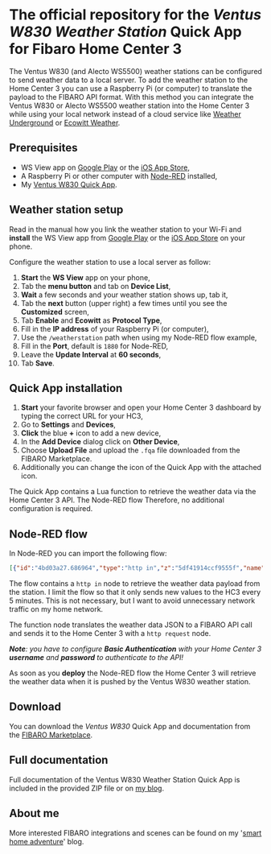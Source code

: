 # The official repository for the *Ventus W830 Weather Station* Quick App for Fibaro Home Center 3

The Ventus W830 (and Alecto WS5500) weather stations can be configured to send weather data to a local server. To add the weather station to the Home Center 3 you can use a Raspberry Pi (or computer) to translate the payload to the FIBARO API format. With this method you can integrate the Ventus W830 or Alecto WS5500 weather station into the Home Center 3 while using your local network instead of a cloud service like [Weather Underground](https://www.wunderground.com) or [Ecowitt Weather](https://www.ecowitt.net).

## Prerequisites

- WS View app on [Google Play](https://play.google.com/store/apps/details?id=com.ost.wsview&hl=nl&gl=US) or the [iOS App Store](https://apps.apple.com/nl/app/ws-view/id1362944193),
- A Raspberry Pi or other computer with [Node-RED](https://nodered.org) installed,
- My [Ventus W830 Quick App](https://marketplace.fibaro.com/items/ventus-w830-weather-station).

## Weather station setup

Read in the manual how you link the weather station to your Wi-Fi and **install** the WS View app from [Google Play](https://play.google.com/store/apps/details?id=com.ost.wsview&hl=nl&gl=US) or the [iOS App Store](https://apps.apple.com/nl/app/ws-view/id1362944193) on your phone.

Configure the weather station to use a local server as follow:

1. **Start** the **WS View** app on your phone,
2. Tab the **menu button** and tab on **Device List**,
3. **Wait** a few seconds and your weather station shows up, tab it,
4. Tab the **next** button (upper right) a few times until you see the **Customized** screen,
5. Tab **Enable** and **Ecowitt** as **Protocol Type**,
6. Fill in the **IP address** of your Raspberry Pi (or computer),
7. Use the `/weatherstation` path when using my Node-RED flow example,
8. Fill in the **Port**, default is `1880` for Node-RED,
9. Leave the **Update Interval** at **60 seconds**,
10. Tab **Save**.

## Quick App installation

1. **Start** your favorite browser and open your Home Center 3 dashboard by typing the correct URL for your HC3,
2. Go to **Settings** and **Devices**,
3. **Click** the blue **+** icon to add a new device,
4. In the **Add Device** dialog click on **Other Device**,
5. Choose **Upload File** and upload the `.fqa` file downloaded from the FIBARO Marketplace.
6. Additionally you can change the icon of the Quick App with the attached icon.

The Quick App contains a Lua function to retrieve the weather data via the Home Center 3 API. The Node-RED flow Therefore, no additional configuration is required.

## Node-RED flow

In Node-RED you can import the following flow:

```json
[{"id":"4bd03a27.686964","type":"http in","z":"5df41914ccf9555f","name":"WS830 incoming data","url":"/weatherstation","method":"post","upload":false,"swaggerDoc":"","x":140,"y":220,"wires":[["c81fb2783c57da97"]]},{"id":"c81fb2783c57da97","type":"delay","z":"5df41914ccf9555f","name":"","pauseType":"rate","timeout":"5","timeoutUnits":"minutes","rate":"1","nbRateUnits":"5","rateUnits":"minute","randomFirst":"1","randomLast":"5","randomUnits":"seconds","drop":true,"allowrate":false,"outputs":1,"x":360,"y":220,"wires":[["44d0fc53f3f75405"]]},{"id":"44d0fc53f3f75405","type":"function","z":"5df41914ccf9555f","name":"HC3 payload","func":"weatherdata = msg.payload;\n\nmsg = {\n  headers: { 'content-type':'application/json' },\n  payload: { 'args': [weatherdata] }\n};\n\nreturn msg;","outputs":1,"noerr":0,"initialize":"","finalize":"","libs":[],"x":550,"y":220,"wires":[["147e1206594b336b"]]},{"id":"147e1206594b336b","type":"http request","z":"5df41914ccf9555f","name":"HC3 Ventus W830 QA","method":"POST","ret":"txt","paytoqs":"ignore","url":"http://192.168.1.1/api/devices/200/action/data","tls":"","persist":false,"proxy":"","authType":"basic","senderr":false,"x":760,"y":220,"wires":[[]]}]
```

The flow contains a `http in` node to retrieve the weather data payload from the station. I limit the flow so that it only sends new values to the HC3 every 5 minutes. This is not necessary, but I want to avoid unnecessary network traffic on my home network.

The function node translates the weather data JSON to a FIBARO API call and sends it to the Home Center 3 with a `http request` node.

***Note**: you have to configure **Basic Authentication** with your Home Center 3 **username** and **password** to authenticate to the API!*

As soon as you **deploy** the Node-RED flow the Home Center 3 will retrieve the weather data when it is pushed by the Ventus W830 weather station.

## Download

You can download the *Ventus W830* Quick App and documentation from the [FIBARO Marketplace](https://docs.joepverhaeg.nl).

## Full documentation

Full documentation of the Ventus W830 Weather Station Quick App is included in the provided ZIP file or on [my blog](https://docs.joepverhaeg.nl/ventus-w830/).

## About me

More interested FIBARO integrations and scenes can be found on my '[smart home adventure](https://docs.joepverhaeg.nl)' blog.